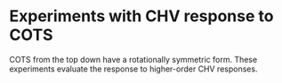# Experiments with CHV response to COTS

COTS from the top down have a rotationally symmetric form. These experiments evaluate the response to higher-order CHV responses.

